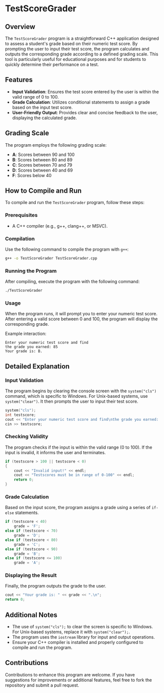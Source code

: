 # TestScoreGrader

## Overview
The `TestScoreGrader` program is a straightforward C++ application designed to assess a student's grade based on their numeric test score. By prompting the user to input their test score, the program calculates and outputs the corresponding grade according to a defined grading scale. This tool is particularly useful for educational purposes and for students to quickly determine their performance on a test.

## Features
- **Input Validation**: Ensures the test score entered by the user is within the valid range of 0 to 100.
- **Grade Calculation**: Utilizes conditional statements to assign a grade based on the input test score.
- **User-Friendly Output**: Provides clear and concise feedback to the user, displaying the calculated grade.

## Grading Scale
The program employs the following grading scale:
- **A**: Scores between 90 and 100
- **B**: Scores between 80 and 89
- **C**: Scores between 70 and 79
- **D**: Scores between 40 and 69
- **F**: Scores below 40

## How to Compile and Run
To compile and run the `TestScoreGrader` program, follow these steps:

### Prerequisites
- A C++ compiler (e.g., g++, clang++, or MSVC).

### Compilation
Use the following command to compile the program with `g++`:

```sh
g++ -o TestScoreGrader TestScoreGrader.cpp
```

### Running the Program
After compiling, execute the program with the following command:

```sh
./TestScoreGrader
```

### Usage
When the program runs, it will prompt you to enter your numeric test score. After entering a valid score between 0 and 100, the program will display the corresponding grade.

Example interaction:
```
Enter your numeric test score and find
the grade you earned: 85
Your grade is: B.
```

## Detailed Explanation
### Input Validation
The program begins by clearing the console screen with the `system("cls")` command, which is specific to Windows. For Unix-based systems, use `system("clear")`. It then prompts the user to input their test score.

```cpp
system("cls");
int testscore;
cout << "Enter your numeric test score and find\nthe grade you earned: ";
cin >> testscore;
```

### Checking Validity
The program checks if the input is within the valid range (0 to 100). If the input is invalid, it informs the user and terminates.

```cpp
if (testscore > 100 || testscore < 0)
{
    cout << "Invalid input!" << endl;
    cout << "Testscores must be in range of 0-100" << endl;
    return 0;
}
```

### Grade Calculation
Based on the input score, the program assigns a grade using a series of `if-else` statements.

```cpp
if (testscore < 40)
    grade = 'F';
else if (testscore < 70)
    grade = 'D';
else if (testscore < 80)
    grade = 'C';
else if (testscore < 90)
    grade = 'B';
else if (testscore <= 100)
    grade = 'A';
```

### Displaying the Result
Finally, the program outputs the grade to the user.

```cpp
cout << "Your grade is: " << grade << ".\n";
return 0;
```

## Additional Notes
- The use of `system("cls");` to clear the screen is specific to Windows. For Unix-based systems, replace it with `system("clear");`.
- The program uses the `iostream` library for input and output operations.
- Ensure your C++ compiler is installed and properly configured to compile and run the program.

## Contributions
Contributions to enhance this program are welcome. If you have suggestions for improvements or additional features, feel free to fork the repository and submit a pull request.

